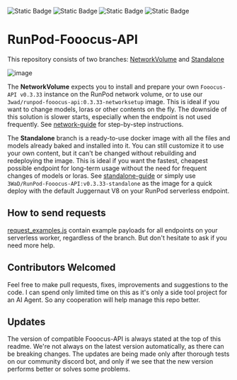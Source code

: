 ![Static Badge](https://img.shields.io/badge/API_version-0.3.33-blue) ![Static Badge](https://img.shields.io/badge/API_coverage-100%25-vividgreen) ![Static Badge](https://img.shields.io/badge/API_tests-passed-vividgreen) ![Static Badge](https://img.shields.io/badge/Fooocus_version-2.3.0-lightgrey)

# RunPod-Fooocus-API

This repository consists of two branches:
[NetworkVolume](https://github.com/davefojtik/RunPod-Fooocus-API/tree/NetworkVolume) and [Standalone](https://github.com/davefojtik/RunPod-Fooocus-API/tree/Standalone)  
  
![image](https://github.com/davefojtik/RunPod-Fooocus-API/assets/66263283/88d74dd7-2dcd-44a8-af01-f1ce29bfb713)


The **NetworkVolume** expects you to install and prepare your own `Fooocus-API v0.3.33` instance on the RunPod network volume, or to use our `3wad/runpod-fooocus-api:0.3.33-networksetup` image. This is ideal if you want to change models, loras or other contents on the fly. The downside of this solution is slower starts, especially when the endpoint is not used frequently. See [network-guide](https://github.com/davefojtik/RunPod-Fooocus-API/blob/NetworkVolume/docs/network-guide.md) for step-by-step instructions.

The **Standalone** branch is a ready-to-use docker image with all the files and models already baked and installed into it. You can still customize it to use your own content, but it can't be changed without rebuilding and redeploying the image. This is ideal if you want the fastest, cheapest possible endpoint for long-term usage without the need for frequent changes of models or loras. See [standalone-guide](https://github.com/davefojtik/RunPod-Fooocus-API/blob/Standalone/docs/standalone-guide.md) or simply use `3WaD/RunPod-Fooocus-API:v0.3.33-standalone` as the image for a quick deploy with the default Juggernaut V8 on your RunPod serverless endpoint.

## How to send requests
[request_examples.js](https://github.com/davefojtik/RunPod-Fooocus-API/blob/NetworkVolume/docs/request_examples.js) contain example payloads for all endpoints on your serverless worker, regardless of the branch. But don't hesitate to ask if you need more help.

## Contributors Welcomed
Feel free to make pull requests, fixes, improvements and suggestions to the code. I can spend only limited time on this as it's only a side tool project for an AI Agent. So any cooperation will help manage this repo better.

## Updates
The version of compatible Fooocus-API is always stated at the top of this readme. We're not always on the latest version automatically, as there can be breaking changes. The updates are being made only after thorough tests on our community discord bot, and only if we see that the new version performs better or solves some problems.
